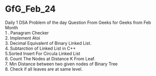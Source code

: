 # GfG_Feb_24
Daily 1 DSA Problem of the day Question From Geeks for Geeks from Feb Month
<br> 1 . Panagram Checker <br> 2. Implement Atoi <br> 3. Decimal Equivalent of Binary Linked List. <br> 4. Subtarction of Linked List in C++ <br> 5.Sorted Insert For Circula Linked List <br> 6. Count The Nodes at Distance K From Leaf.<br> 7. Min Distance between two given nodes of Binary Tree <br> 8. Check if all leaves are at same level.
